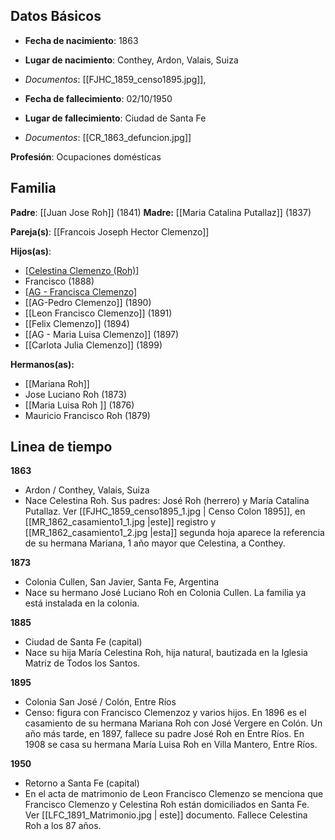 ## Datos Básicos

- **Fecha de nacimiento**: 1863
- **Lugar de nacimiento**: Conthey, Ardon, Valais, Suiza
- *Documentos*: [[FJHC_1859_censo1895.jpg]],

- **Fecha de fallecimiento**:  02/10/1950
- **Lugar de fallecimiento**: Ciudad de Santa Fe
- *Documentos*: [[CR_1863_defuncion.jpg]]

 **Profesión**: Ocupaciones domésticas


## Familia

**Padre**: [[Juan Jose Roh]] (1841) 
**Madre:** [[Maria Catalina Putallaz]] (1837)

**Pareja(s)**: [[Francois Joseph Hector Clemenzo]]


**Hijos(as)**:
- [[Celestina Clemenzo (Roh)]](1887)
- Francisco (1888) 
- [[AG - Francisca Clemenzo]](1889)
- [[AG-Pedro Clemenzo]] (1890)
- [[Leon Francisco Clemenzo]] (1891)
- [[Felix Clemenzo]] (1894)
- [[AG - Maria Luisa Clemenzo]] (1897)
- [[Carlota Julia Clemenzo]] (1899)

 **Hermanos(as):**
 - [[Mariana Roh]]
 - Jose Luciano Roh (1873)
 - [[Maria Luisa Roh ]] (1876)
 - Mauricio Francisco Roh (1879)
 


## Linea de tiempo

**1863**
+ Ardon / Conthey, Valais, Suiza
+ Nace Celestina Roh. Sus padres: José Roh (herrero) y María Catalina Putallaz. Ver [[FJHC_1859_censo1895_1.jpg | Censo Colon 1895]], en [[MR_1862_casamiento1_1.jpg |este]] registro y [[MR_1862_casamiento1_2.jpg |esta]] segunda hoja aparece la referencia de su hermana Mariana, 1 año mayor que Celestina, a Conthey.

**1873** 
+ Colonia Cullen, San Javier, Santa Fe, Argentina
+ Nace su hermano José Luciano Roh en Colonia Cullen. La familia ya está instalada en la colonia.
  
**1885**
+ Ciudad de Santa Fe (capital)
+ Nace su hija María Celestina Roh, hija natural, bautizada en la Iglesia Matriz de Todos los Santos.
  
**1895**
+ Colonia San José / Colón, Entre Ríos
+ Censo: figura con Francisco Clemenzoz y varios hijos. En 1896 es el casamiento de su hermana Mariana Roh con José Vergere en Colón. Un año más tarde, en 1897, fallece su padre José Roh en Entre Ríos. En 1908 se casa su hermana María Luisa Roh en Villa Mantero, Entre Ríos.
  
**1950**
+ Retorno a Santa Fe (capital)
+ En el acta de matrimonio de Leon Francisco Clemenzo se menciona que Francisco Clemenzo y Celestina Roh están domiciliados en Santa Fe. Ver [[LFC_1891_Matrimonio.jpg | este]] documento. Fallece Celestina Roh a los 87 años.


